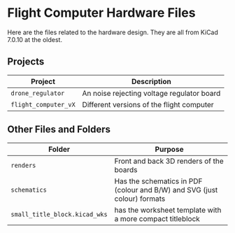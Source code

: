 # Flight Computer Hardware Files

Here are the files related to the hardware design. They are all from KiCad 7.0.10 at the oldest.

## Projects

| Project | Description |
| --- | --- |
| `drone_regulator` | An noise rejecting voltage regulator board |
| `flight_computer_vX` | Different versions of the flight computer |

## Other Files and Folders

| Folder | Purpose |
| --- | --- |
| `renders` | Front and back 3D renders of the boards |
| `schematics` | Has the schematics in PDF (colour and B/W) and SVG (just colour) formats |
| `small_title_block.kicad_wks` | has the worksheet template with a more compact titleblock |
